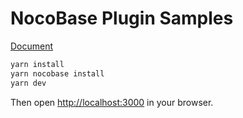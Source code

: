# NocoBase Plugin Samples

[Document](https://docs.nocobase.com/plugin-samples)

```bash
yarn install
yarn nocobase install
yarn dev
```

Then open [http://localhost:3000](http://localhost:3000) in your browser.
